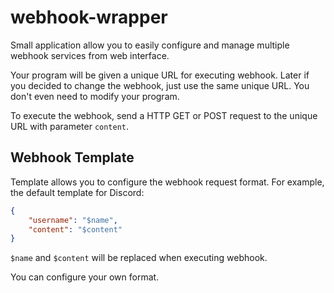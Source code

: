 # webhook-wrapper

Small application allow you to easily configure and manage multiple webhook services from web interface.

Your program will be given a unique URL for executing webhook. Later if you decided to change the webhook, just use the same unique URL. You don't even need to modify your program.

To execute the webhook, send a HTTP GET or POST request to the unique URL with parameter `content`.

## Webhook Template

Template allows you to configure the webhook request format. For example, the default template for Discord:
```json
{
    "username": "$name",
    "content": "$content"
}
```

`$name` and `$content` will be replaced when executing webhook.

You can configure your own format.